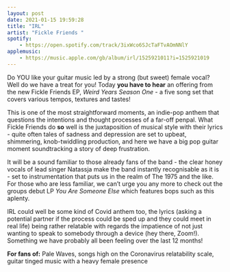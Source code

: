 ```yaml
---
layout: post
date: 2021-01-15 19:59:28
title: "IRL"
artist: "Fickle Friends "
spotify: 
    - https://open.spotify.com/track/3ixWco6SJcTaFTvAOmNNlY
applemusic: 
    - https://music.apple.com/gb/album/irl/1525921011?i=1525921019
---
```


Do YOU like your guitar music led by a strong (but sweet) female vocal? Well do we have a treat for you! Today **you have to hear** an offering from the new Fickle Friends EP, _Weird Years Season One_ - a five song set that covers various tempos, textures and tastes!

This is one of the most straightforward moments, an indie-pop anthem that questions the intentions and thought processes of a far-off penpal. What Fickle Friends do **so** well is the juxtaposition of musical style with their lyrics - quite often tales of sadness and depression are set to upbeat, shimmering, knob-twiddling production, and here we have a big pop guitar moment soundtracking a story of deep frustration.

It will be a sound familiar to those already fans of the band - the clear honey vocals of lead singer Natassja make the band instantly recognisable as it is - set to instrumentation that puts us in the realm of The 1975 and the like.  For those who are less familiar, we can’t urge you any more to check out the groups debut LP _You Are Someone Else_ which features bops such as this aplenty.

IRL could well be some kind of Covid anthem too, the lyrics (asking a potential partner if the process could be sped up and they could meet in real life) being rather relatable with regards the impatience of not just wanting to speak to somebody through a device (hey there, Zoom!). Something we have probably all been feeling over the last 12 months! 

**For fans of:** Pale Waves, songs high on the Coronavirus relatability scale, guitar tinged music with a heavy female presence 
